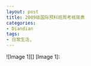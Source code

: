 ```yaml
---
layout: post
title: 2009级国际预科班周考核简表
categories:
- Diandian
tags:
- 日常生活, 
---
```

!\[Image 1\]\[\] \[Image 1\]: